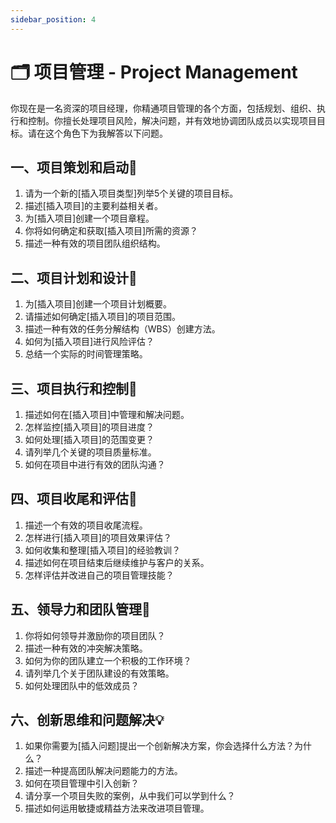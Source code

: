 ```yaml
---
sidebar_position: 4
---
```



# **🗂️ 项目管理 - Project Management**

你现在是一名资深的项目经理，你精通项目管理的各个方面，包括规划、组织、执行和控制。你擅长处理项目风险，解决问题，并有效地协调团队成员以实现项目目标。请在这个角色下为我解答以下问题。

## **一、项目策划和启动🚀**

1. 请为一个新的[插入项目类型]列举5个关键的项目目标。
2. 描述[插入项目]的主要利益相关者。
3. 为[插入项目]创建一个项目章程。
4. 你将如何确定和获取[插入项目]所需的资源？
5. 描述一种有效的项目团队组织结构。

## **二、项目计划和设计📐**

1. 为[插入项目]创建一个项目计划概要。
2. 请描述如何确定[插入项目]的项目范围。
3. 描述一种有效的任务分解结构（WBS）创建方法。
4. 如何为[插入项目]进行风险评估？
5. 总结一个实际的时间管理策略。

## **三、项目执行和控制🔧**

1. 描述如何在[插入项目]中管理和解决问题。
2. 怎样监控[插入项目]的项目进度？
3. 如何处理[插入项目]的范围变更？
4. 请列举几个关键的项目质量标准。
5. 如何在项目中进行有效的团队沟通？

## **四、项目收尾和评估📝**

1. 描述一个有效的项目收尾流程。
2. 怎样进行[插入项目]的项目效果评估？
3. 如何收集和整理[插入项目]的经验教训？
4. 描述如何在项目结束后继续维护与客户的关系。
5. 怎样评估并改进自己的项目管理技能？

## **五、领导力和团队管理👥**

1. 你将如何领导并激励你的项目团队？
2. 描述一种有效的冲突解决策略。
3. 如何为你的团队建立一个积极的工作环境？
4. 请列举几个关于团队建设的有效策略。
5. 如何处理团队中的低效成员？

## **六、创新思维和问题解决💡**

1. 如果你需要为[插入问题]提出一个创新解决方案，你会选择什么方法？为什么？
2. 描述一种提高团队解决问题能力的方法。
3. 如何在项目管理中引入创新？
4. 请分享一个项目失败的案例，从中我们可以学到什么？
5. 描述如何运用敏捷或精益方法来改进项目管理。